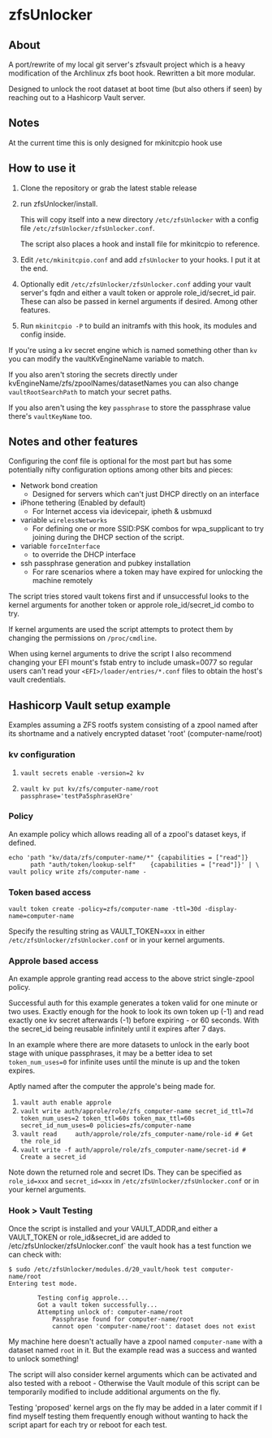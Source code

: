 # zfsUnlocker

## About 

A port/rewrite of my local git server's zfsvault project which is a heavy modification of the Archlinux zfs boot hook. Rewritten a bit more modular.

Designed to unlock the root dataset at boot time (but also others if seen) by reaching out to a Hashicorp Vault server. 

## Notes

At the current time this is only designed for mkinitcpio hook use


## How to use it

1. Clone the repository or grab the latest stable release
2. run zfsUnlocker/install.

    This will copy itself into a new directory `/etc/zfsUnlocker` with a config file `/etc/zfsUnlocker/zfsUnlocker.conf`.
    
    The script also places a hook and install file for mkinitcpio to reference.
    
3. Edit `/etc/mkinitcpio.conf` and add `zfsUnlocker` to your hooks. I put it at the end.
4. Optionally edit `/etc/zfsUnlocker/zfsUnlocker.conf` adding your vault server's fqdn and either a vault token or approle role_id/secret_id pair. These can also be passed in kernel arguments if desired. Among other features.
5. Run `mkinitcpio -P` to build an initramfs with this hook, its modules and config inside.

If you're using a kv secret engine which is named something other than `kv` you can modify the vaultKvEngineName variable to match.

If you also aren't storing the secrets directly under kvEngineName/zfs/zpoolNames/datasetNames you can also change `vaultRootSearchPath` to match your secret paths.
    
If you also aren't using the key `passphrase` to store the passphrase value there's `vaultKeyName` too.


## Notes and other features

Configuring the conf file is optional for the most part but has some potentially nifty configuration options among other bits and pieces:

* Network bond creation 
  * Designed for servers which can't just DHCP directly on an interface
* iPhone tethering (Enabled by default)
  * For Internet access via idevicepair, ipheth & usbmuxd
* variable `wirelessNetworks`
  * For defining one or more SSID:PSK combos for wpa_supplicant to try joining during the DHCP section of the script.
* variable `forceInterface`
  * to override the DHCP interface
* ssh passphrase generation and pubkey installation
  * For rare scenarios where a token may have expired for unlocking the machine remotely

The script tries stored vault tokens first and if unsuccessful looks to the kernel arguments for another token or approle role_id/secret_id combo to try.

If kernel arguments are used the script attempts to protect them by changing the permissions on `/proc/cmdline`.

When using kernel arguments to drive the script I also recommend changing your EFI mount's fstab entry to include umask=0077 so regular users can't read your `<EFI>/loader/entries/*.conf` files to obtain the host's vault credentials.

## Hashicorp Vault setup example

Examples assuming a ZFS rootfs system consisting of a zpool named after its shortname and a natively encrypted dataset 'root' (computer-name/root)

### kv configuration

1. `vault secrets enable -version=2 kv`

2. `vault kv put kv/zfs/computer-name/root passphrase='testPa5sphraseH3re'`

### Policy
An example policy which allows reading all of a zpool's dataset keys, if defined.

    echo 'path "kv/data/zfs/computer-name/*" {capabilities = ["read"]}
          path "auth/token/lookup-self"    {capabilities = ["read"]}' | \
    vault policy write zfs/computer-name -


### Token based access

    vault token create -policy=zfs/computer-name -ttl=30d -display-name=computer-name

Specify the resulting string as VAULT_TOKEN=xxx in either `/etc/zfsUnlocker/zfsUnlocker.conf` or in your kernel arguments.

### Approle based access

An example approle granting read access to the above strict single-zpool policy.

Successful auth for this example generates a token valid for one minute or two uses. Exactly enough for the hook to look its own token up (-1) and read exactly one kv secret afterwards (-1) before expiring - or 60 seconds. With the secret_id being reusable infinitely until it expires after 7 days.

In an example where there are more datasets to unlock in the early boot stage with unique passphrases, it may be a better idea to set `token_num_uses=0` for infinite uses until the minute is up and the token expires.

Aptly named after the computer the approle's being made for.

1. `vault auth enable approle`
2. `vault write auth/approle/role/zfs_computer-name secret_id_ttl=7d token_num_uses=2 token_ttl=60s token_max_ttl=60s secret_id_num_uses=0 policies=zfs/computer-name`
3. `vault read     auth/approle/role/zfs_computer-name/role-id # Get the role_id`
4. `vault write -f auth/approle/role/zfs_computer-name/secret-id # Create a secret_id`

Note down the returned role and secret IDs. They can be specified as `role_id=xxx` and `secret_id=xxx` in `/etc/zfsUnlocker/zfsUnlocker.conf` or in your kernel arguments.

### Hook > Vault Testing

Once the script is installed and your VAULT_ADDR,and either a VAULT_TOKEN or role_id&secret_id are added to /etc/zfsUnlocker/zfsUnlocker.conf` the vault hook has a test function we can check with:

    $ sudo /etc/zfsUnlocker/modules.d/20_vault/hook test computer-name/root
    Entering test mode.
    
    		Testing config approle...
    		Got a vault token successfully...
    		Attempting unlock of: computer-name/root
    			Passphrase found for computer-name/root
    			cannot open 'computer-name/root': dataset does not exist

My machine here doesn't actually have a zpool named `computer-name` with a dataset named `root` in it. But the example read was a success and wanted to unlock something!

The script will also consider kernel arguments which can be activated and also tested with a reboot - Otherwise the Vault module of this script can be temporarily modified to include additional arguments on the fly.

Testing 'proposed' kernel args on the fly may be added in a later commit if I find myself testing them frequently enough without wanting to hack the script apart for each try or reboot for each test.